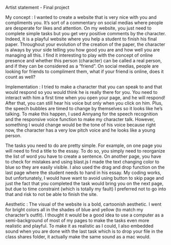 Artist statement - Final project

My concept :
I wanted to create a website that is very nice with you and compliments you. It’s sort of a commentary on social medias where people are desperate for likes and attention. On my website, you just need to complete simple tasks but you get very positive comments by the character. Indeed, it is a playful website where you help a student to finish his final paper. Throughout your evolution of the creation of the paper, the character is always by your side telling you how good you are and how well you are managing all this. I find it interesting to play with the concept of online presence and whether this person (character) can be called a real person, and if they can be considered as a “friend”. On social medias, people are looking for friends to compliment them, what if your friend is online, does it count as well?

Implementation :
I tried to make a character that you can speak to and that would respond so you would think he is really there for you. You need to interact with him a first time when you open your page, and he will respond! After that, you can still hear his voice but only when you click on him. Plus, the speech bubbles are timed to change by themselves so it looks like he’s talking. To make this happen, I used Annyang for the speech recognition and the responsive voice function to make my character talk. However, something I would change would be the tone of his voice because right now, the character has a very low pitch voice and he looks like a young person.

The tasks you need to do are pretty simple. For example, on one page you will need to find a title to the essay. To do so, you simply need to reorganize the list of word you have to create a sentence. On another page, you have to check for mistakes and using blast.js I made the text changing color to blue so they are easily visible. I also used the drag and drop function on the last page where the student needs to hand in his essay. My coding works, but unfortunately, I would have want to avoid using button to skip page and just the fact that you completed the task would bring you on the next page, but due to time constraint (which is totally my fault) I preferred not to go into that and risk to not be able to finish the site.  

Aesthetic : 
The visual of the website is a bold, cartoonish aesthetic. I went for bright colors all in the shades of blue and yellow (to match my character’s outfit). I thought it would be a good idea to use a computer as a semi-background of most of my pages to make the tasks even more realistic and playful. To make it as realistic as I could, I also embedded sound when you are done with the last task which is to drop your file in the class shares folder, it actually make the same sound as a mac would.
